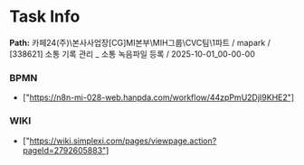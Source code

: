 # Task Info

**Path:** 카페24(주)\본사사업장\[CG]MI본부\MIH그룹\CVC팀\1파트 / mapark / [338621] 소통 기록 관리 _ 소통 녹음파일 등록 / 2025-10-01_00-00-00

### BPMN
- ["https://n8n-mi-028-web.hanpda.com/workflow/44zpPmU2DjI9KHE2"]

### WIKI
- ["https://wiki.simplexi.com/pages/viewpage.action?pageId=2792605883"]

